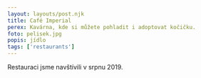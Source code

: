 ```yaml
---
layout: layouts/post.njk
title: Café Imperial
perex: Kavárna, kde si můžete pohladit i adoptovat kočičku.
foto: pelisek.jpg
popis: jídlo
tags: ['restaurants']
---
```


Restauraci jsme navštívili v srpnu 2019.